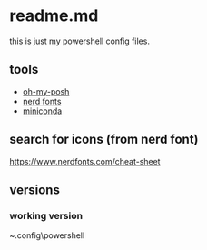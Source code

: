 # readme.md
this is just my powershell config files.

## tools
* [oh-my-posh](https://ohmyposh.dev/)
* [nerd fonts](https://www.nerdfonts.com/)
* [miniconda](https://docs.conda.io/en/latest/miniconda.html)

## search for icons (from nerd font)
https://www.nerdfonts.com/cheat-sheet

## versions

### working version  
~\.config\powershell

